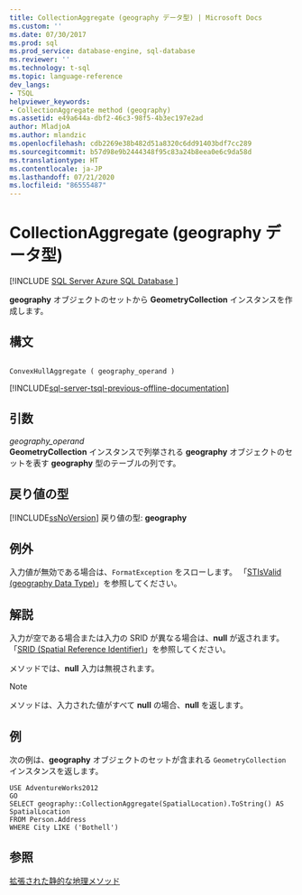 ```yaml
---
title: CollectionAggregate (geography データ型) | Microsoft Docs
ms.custom: ''
ms.date: 07/30/2017
ms.prod: sql
ms.prod_service: database-engine, sql-database
ms.reviewer: ''
ms.technology: t-sql
ms.topic: language-reference
dev_langs:
- TSQL
helpviewer_keywords:
- CollectionAggregate method (geography)
ms.assetid: e49a644a-dbf2-46c3-98f5-4b3ec197e2ad
author: MladjoA
ms.author: mlandzic
ms.openlocfilehash: cdb2269e38b482d51a8320c6dd91403bdf7cc289
ms.sourcegitcommit: b57d98e9b2444348f95c83a24b8eea0e6c9da58d
ms.translationtype: HT
ms.contentlocale: ja-JP
ms.lasthandoff: 07/21/2020
ms.locfileid: "86555487"
---
```

# <a name="collectionaggregate-geography-data-type"></a>CollectionAggregate (geography データ型)
[!INCLUDE [SQL Server Azure SQL Database ](../../includes/applies-to-version/sql-asdb.md)]

**geography** オブジェクトのセットから **GeometryCollection** インスタンスを作成します。
  
## <a name="syntax"></a>構文  
  
```  
  
ConvexHullAggregate ( geography_operand )  
```  
  
[!INCLUDE[sql-server-tsql-previous-offline-documentation](../../includes/sql-server-tsql-previous-offline-documentation.md)]

## <a name="arguments"></a>引数
 *geography_operand*  
 **GeometryCollection** インスタンスで列挙される **geography** オブジェクトのセットを表す **geography** 型のテーブルの列です。  
  
## <a name="return-types"></a>戻り値の型  
 [!INCLUDE[ssNoVersion](../../includes/ssnoversion-md.md)] 戻り値の型: **geography**  
  
## <a name="exception"></a>例外  
 入力値が無効である場合は、`FormatException` をスローします。 「[STIsValid &#40;geography Data Type&#41;](../../t-sql/spatial-geography/stisvalid-geography-data-type.md)」を参照してください。  
  
## <a name="remarks"></a>解説  
 入力が空である場合または入力の SRID が異なる場合は、**null** が返されます。 「[SRID (Spatial Reference Identifier)](../../relational-databases/spatial/spatial-reference-identifiers-srids.md)」を参照してください。  
  
 メソッドでは、**null** 入力は無視されます。  
  
> [!NOTE]  
>  メソッドは、入力された値がすべて **null** の場合、**null** を返します。  
  
## <a name="examples"></a>例  
 次の例は、**geography** オブジェクトのセットが含まれる `GeometryCollection` インスタンスを返します。  
  
 ```
 USE AdventureWorks2012  
 GO  
 SELECT geography::CollectionAggregate(SpatialLocation).ToString() AS SpatialLocation  
 FROM Person.Address  
 WHERE City LIKE ('Bothell')
 ```  
  
## <a name="see-also"></a>参照  
 [拡張された静的な地理メソッド](../../t-sql/spatial-geography/extended-static-geography-methods.md)  
  
  
